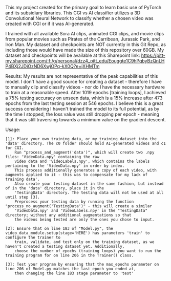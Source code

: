 This my project created for the primary goal to learn basic use of PyTorch and its subsidiary libraries.
This CGI vs AI classifier utilizes a 3D Convolutional Neural Network to classify whether a chosen video was created with CGI or if it was AI-generated.

I trained with all available Sora AI clips, animated CGI clips, and movie clips from popular movies such as Pirates of the Carribean, Jurassic Park, and Iron Man.
My dataset and checkpoints are NOT currently in this Git Repo, as including those would have made the size of this repository over 60GB. 
My dataset and checkpoints will be available at this Sharepoint link: https://pitt-my.sharepoint.com/:f:/g/personal/dzz4_pitt_edu/Eouggte1C9hPqbyBzQnLHP4BXj2JDiOzND6XwjOPq-kX0Q?e=jXHMTm

Results: 
    My results are not representative of the peak capabilities of this model. I don't have a good source for creating a dataset - therefore I have to manually clip and classify videos - nor do I have the necessary 
    hardware to train at a reasonable speed. After 1019 epochs [training loops], I achieved a 75% testing accuracy on unseen data, which is a 15% increase after 473 epochs from the last testing session at 546 epochs. I believe this is a great success considering I haven't trained the model to its full potential, as by the time I stopped, the loss value was still dropping per epoch - meaning that it was still traversing towards a minimum value on the gradient descent.

Usage:
    
    [1]: Place your own training data, or my training dataset into the 'data' directory. The c0 folder should hold AI-generated videos and c1 for CGI. 
        Run "process_and_augment('data')", which will create two .npy files: 'VideoData.npy' containing the raw 
        video data and 'VideoLabels.npy', which contains the labels pertaining to the 'VideoData.npy' in order by index. 
        This process additionally generates a copy of each video, with augments applied to it - this was to compensate for my lack of training data'. 
        Also create your testing dataset in the same fashion, but instead of in the 'data' directory, place it in the
        'TestingData' directory. The testing data will not be used at all until step [3]. 
        Preprocess your testing data by running the function "process_no_augment('TestingData')" - this will create a similar
        'VideoData.npy' and 'VideoLabels.npy' in the "TestingData" directory; without any additional augmentations so that 
        the videos being tested are only the ones you chose to input.
    
    [2]: Ensure that on line 183 of "Model.py", the video_data_module.setup(stage='HERE') has parameters 'train' to configure the trainer to 
        train, validate, and test only on the training dataset, as we haven't created a testing dataset yet. Additionally, 
        choose the number of epochs (training loops) you want to run the training program for on line 206 in the Trainer() class.       
    
    [3]: Test your program by ensuring that the max_epochs parameter on line 206 of Model.py matches the last epoch you ended at, 
        then changing the line 183 stage parameter to 'test'
